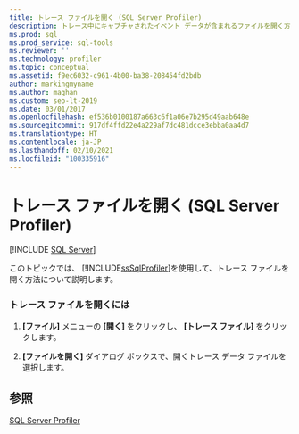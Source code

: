 ```yaml
---
title: トレース ファイルを開く (SQL Server Profiler)
description: トレース中にキャプチャされたイベント データが含まれるファイルを開く方法について説明します。 SQL Server Profiler でトレース ファイルを初めて開きます。
ms.prod: sql
ms.prod_service: sql-tools
ms.reviewer: ''
ms.technology: profiler
ms.topic: conceptual
ms.assetid: f9ec6032-c961-4b00-ba38-208454fd2bdb
author: markingmyname
ms.author: maghan
ms.custom: seo-lt-2019
ms.date: 03/01/2017
ms.openlocfilehash: ef536b0100187a663c6f1a06e7b295d49aab648e
ms.sourcegitcommit: 917df4ffd22e4a229af7dc481dcce3ebba0aa4d7
ms.translationtype: HT
ms.contentlocale: ja-JP
ms.lasthandoff: 02/10/2021
ms.locfileid: "100335916"
---
```

# <a name="open-a-trace-file-sql-server-profiler"></a>トレース ファイルを開く (SQL Server Profiler)

 [!INCLUDE [SQL Server](../../includes/applies-to-version/sqlserver.md)]

このトピックでは、 [!INCLUDE[ssSqlProfiler](../../includes/sssqlprofiler-md.md)]を使用して、トレース ファイルを開く方法について説明します。  
  
### <a name="to-open-a-trace-file"></a>トレース ファイルを開くには  
  
1.  **[ファイル]** メニューの **[開く]** をクリックし、 **[トレース ファイル]** をクリックします。  
  
2.  **[ファイルを開く]** ダイアログ ボックスで、開くトレース データ ファイルを選択します。  
  
## <a name="see-also"></a>参照  
 [SQL Server Profiler](../../tools/sql-server-profiler/sql-server-profiler.md)  
  
  
